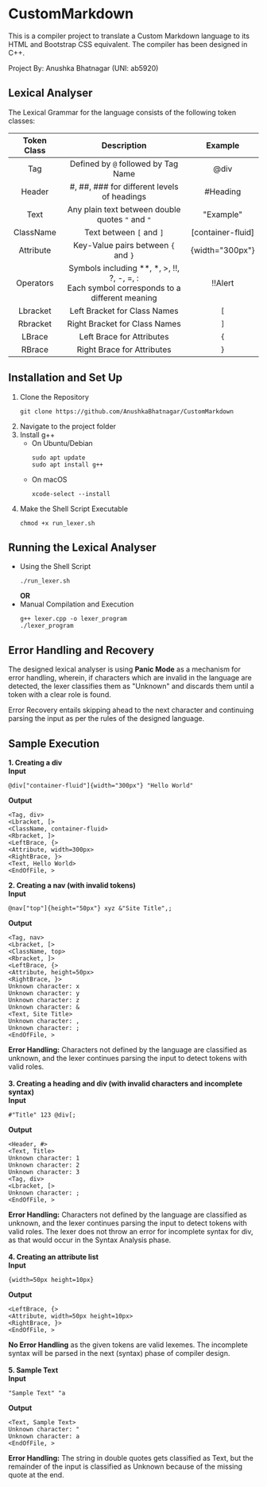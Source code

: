 # CustomMarkdown

This is a compiler project to translate a Custom Markdown language to its HTML and Bootstrap CSS equivalent. The compiler has been designed in C++.

Project By: Anushka Bhatnagar (UNI: ab5920)

## Lexical Analyser
The Lexical Grammar for the language consists of the following token classes:

| Token Class | Description | Example |
|  :---:        |     :---:     |        :---: |
| Tag   | Defined by `@` followed by Tag Name    | @div  |
| Header   | #, ##, ### for different levels of headings    | #Heading  |
| Text    | Any plain text between double quotes `"` and `"`| "Example"|
| ClassName  | Text between `[` and `]`    | [container-fluid]   |
| Attribute   | Key-Value pairs between `{` and `}`    | {width="300px"}   |
| Operators  | Symbols including **, *, >, !!, ?, -, =, : <br> Each symbol corresponds to a different meaning | !!Alert   |
| Lbracket  | Left Bracket for Class Names    | `[`   |
| Rbracket  | Right Bracket for Class Names    | `]`   |
| LBrace | Left Brace for Attributes    | `{`   |
| RBrace  |  Right Brace for Attributes    | `}`   |

## Installation and Set Up

1. Clone the Repository
   ```
   git clone https://github.com/AnushkaBhatnagar/CustomMarkdown
   ```
2. Navigate to the project folder
3. Install g++
   - On Ubuntu/Debian
     ```
     sudo apt update
     sudo apt install g++
     ```
   - On macOS
     ```
     xcode-select --install
     ```
5. Make the Shell Script Executable
   ```
   chmod +x run_lexer.sh
   ```

## Running the Lexical Analyser

- Using the Shell Script
  ```
  ./run_lexer.sh
  ```
  **OR**
- Manual Compilation and Execution
  ```
  g++ lexer.cpp -o lexer_program
  ./lexer_program
  ```
## Error Handling and Recovery

The designed lexical analyser is using **Panic Mode** as a mechanism for error handling, wherein, if characters which are invalid in the language are detected, the lexer classifies them as "Unknown" and discards them until a token with a clear role is found.

Error Recovery entails skipping ahead to the next character and continuing parsing the input as per the rules of the designed language.

## Sample Execution

**1. Creating a div** <br>
   **Input**
   ```
   @div["container-fluid"]{width="300px"} "Hello World"
   ```
   **Output**
   ```
   <Tag, div>
   <Lbracket, [>
   <ClassName, container-fluid>
   <Rbracket, ]>
   <LeftBrace, {>
   <Attribute, width=300px>
   <RightBrace, }>
   <Text, Hello World>
   <EndOfFile, >
   ```

**2. Creating a nav (with invalid tokens)** <br>
   **Input**
   ```
   @nav["top"]{height="50px"} xyz &"Site Title",;
   ```
   **Output**
   ```
   <Tag, nav>
   <Lbracket, [>
   <ClassName, top>
   <Rbracket, ]>
   <LeftBrace, {>
   <Attribute, height=50px>
   <RightBrace, }>
   Unknown character: x
   Unknown character: y
   Unknown character: z
   Unknown character: &
   <Text, Site Title>
   Unknown character: ,
   Unknown character: ;
   <EndOfFile, >
   ```
   **Error Handling:** Characters not defined by the language are classified as unknown, and the lexer continues parsing the input to detect tokens with valid roles. <br> <br>
**3. Creating a heading and div (with invalid characters and incomplete syntax)** <br>
   **Input**
   ```
   #"Title" 123 @div[;
   ```
   **Output**
   ```
   <Header, #>
   <Text, Title>
   Unknown character: 1
   Unknown character: 2
   Unknown character: 3
   <Tag, div>
   <Lbracket, [>
   Unknown character: ;
   <EndOfFile, >
   ```
   **Error Handling:** Characters not defined by the language are classified as unknown, and the lexer continues parsing the input to detect tokens with valid roles. The lexer does not throw an error for incomplete syntax for div, as that would occur in the Syntax Analysis phase. <br> <br>
**4. Creating an attribute list** <br>
   **Input**
   ```
   {width=50px height=10px}
   ```
   **Output**
   ```
   <LeftBrace, {>
   <Attribute, width=50px height=10px>
   <RightBrace, }>
   <EndOfFile, >
   ```
   **No Error Handling** as the given tokens are valid lexemes. The incomplete syntax will be parsed in the next (syntax) phase of compiler design. <br> <br>
**5. Sample Text** <br>
   **Input**
   ```
   "Sample Text" "a
   ```
   **Output**
   ```
   <Text, Sample Text>
   Unknown character: "
   Unknown character: a
   <EndOfFile, >
   ```
   **Error Handling:** The string in double quotes gets classified as Text, but the remainder of the input is classified as Unknown because of the missing quote at the end. 
